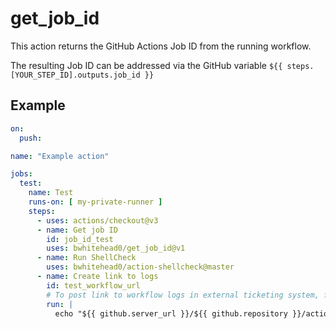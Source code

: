 # get_job_id

This action returns the GitHub Actions Job ID from the running workflow.

The resulting Job ID can be addressed via the GitHub variable `${{ steps.[YOUR_STEP_ID].outputs.job_id }}`

## Example

```yaml
on:
  push:

name: "Example action"

jobs:
  test:
    name: Test
    runs-on: [ my-private-runner ]
    steps:
      - uses: actions/checkout@v3
      - name: Get job ID
        id: job_id_test
        uses: bwhitehead0/get_job_id@v1
      - name: Run ShellCheck
        uses: bwhitehead0/action-shellcheck@master
      - name: Create link to logs
        id: test_workflow_url
        # To post link to workflow logs in external ticketing system, for example
        run: |
          echo "${{ github.server_url }}/${{ github.repository }}/actions/runs/${{ github.run_id }}/job/${{ steps.job_id_test.outputs.job_id }}"
```
